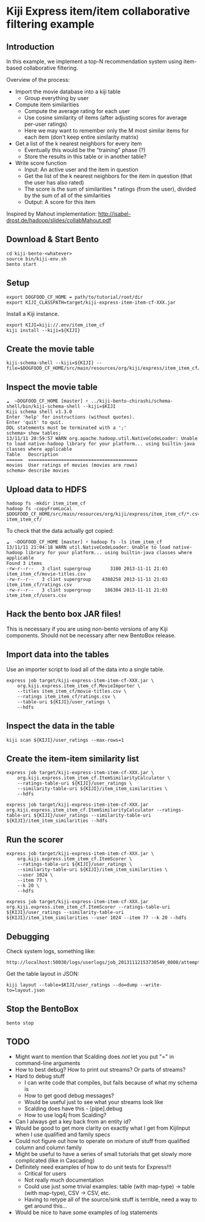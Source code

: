 Kiji Express item/item collaborative filtering example
======================================================

Introduction
------------

In this example, we implement a top-N recommendation system using item-based
collaborative filtering.

Overview of the process:

  * Import the movie database into a kiji table
    - Group everything by user
  * Compute item similarities
    - Compute the average rating for each user
    - Use cosine similarity of items (after adjusting scores for average
      per-user ratings)
    - Here we may want to remember only the M most similar items for each item
      (don't keep entire similarity matrix)
  * Get a list of the k nearest neighbors for every item
    - Eventually this would be the "training" phase (?)
    - Store the results in this table or in another table?
  * Write score function
    - Input: An active user and the item in question
    - Get the list of the k nearest neighbors for the item in question (that the user has also
      rated)
    - The score is the sum of similarities * ratings (from the user), divided by the sum of all of
      the similarities
    - Output: A score for this item

Inspired by Mahout implementation: http://isabel-drost.de/hadoop/slides/collabMahout.pdf


Download & Start Bento
----------------------
    cd kiji-bento-<whatever>
    source bin/kiji-env.sh
    bento start


Setup
------
    export DOGFOOD_CF_HOME = path/to/tutorial/root/dir
    export KIJI_CLASSPATH=target/kiji-express-item-item-cf-XXX.jar

Install a Kiji instance.

    export KIJI=kiji://.env/item_item_cf
    kiji install --kiji=${KIJI}


Create the movie table
----------------------

    kiji-schema-shell --kiji=${KIJI} --file=$DOGFOOD_CF_HOME/src/main/resources/org/kiji/express/item_item_cf/movies.ddl


Inspect the movie table
-----------------------

    ☁  ~DOGFOOD_CF_HOME [master] ⚡ ../kiji-bento-chirashi/schema-shell/bin/kiji-schema-shell --kiji=$KIJI                
    Kiji schema shell v1.3.0
    Enter 'help' for instructions (without quotes).
    Enter 'quit' to quit.
    DDL statements must be terminated with a ';'
    schema> show tables;
    13/11/11 20:59:57 WARN org.apache.hadoop.util.NativeCodeLoader: Unable to load native-hadoop library for your platform... using builtin-java classes where applicable
    Table   Description
    ======  ========================================
    movies  User ratings of movies (movies are rows)
    schema> describe movies


Upload data to HDFS
-------------------

    hadoop fs -mkdir item_item_cf
    hadoop fs -copyFromLocal $DOGFOOD_CF_HOME/src/main/resources/org/kiji/express/item_item_cf/*.csv item_item_cf/

To check that the data actually got copied:

    ☁  ~DOGFOOD_CF_HOME [master] ⚡ hadoop fs -ls item_item_cf
    13/11/11 21:04:18 WARN util.NativeCodeLoader: Unable to load native-hadoop library for your platform... using builtin-java classes where applicable
    Found 3 items
    -rw-r--r--   3 clint supergroup       3100 2013-11-11 21:03 item_item_cf/movie-titles.csv
    -rw-r--r--   3 clint supergroup    4388258 2013-11-11 21:03 item_item_cf/ratings.csv
    -rw-r--r--   3 clint supergroup     186304 2013-11-11 21:03 item_item_cf/users.csv


Hack the bento box JAR files!
-----------------------------

This is necessary if you are using non-bento versions of any Kiji components.
Should not be necessary after new BentoBox release.


Import data into the tables
---------------------------

Use an importer script to load all of the data into a single table.

    express job target/kiji-express-item-item-cf-XXX.jar \
        org.kiji.express.item_item_cf.MovieImporter \
        --titles item_item_cf/movie-titles.csv \
        --ratings item_item_cf/ratings.csv \
        --table-uri ${KIJI}/user_ratings \
        --hdfs


Inspect the data in the table
-----------------------------

    kiji scan ${KIJI}/user_ratings --max-rows=1


Create the item-item similarity list
------------------------------------

    express job target/kiji-express-item-item-cf-XXX.jar \
        org.kiji.express.item_item_cf.ItemSimilarityCalculator \
        --ratings-table-uri ${KIJI}/user_ratings \
        --similarity-table-uri ${KIJI}/item_item_similarities \
        --hdfs

    express job target/kiji-express-item-item-cf-XXX.jar org.kiji.express.item_item_cf.ItemSimilarityCalculator --ratings-table-uri ${KIJI}/user_ratings --similarity-table-uri ${KIJI}/item_item_similarities --hdfs

Run the scorer
------------------------------------

    express job target/kiji-express-item-item-cf-XXX.jar \
        org.kiji.express.item_item_cf.ItemScorer \
        --ratings-table-uri ${KIJI}/user_ratings \
        --similarity-table-uri ${KIJI}/item_item_similarities \
        --user 1024 \
        --item 77 \
        --k 20 \
        --hdfs

    express job target/kiji-express-item-item-cf-XXX.jar org.kiji.express.item_item_cf.ItemScorer --ratings-table-uri ${KIJI}/user_ratings --similarity-table-uri ${KIJI}/item_item_similarities --user 1024 --item 77 --k 20 --hdfs

Debugging
---------

Check system logs, something like:

    http://localhost:50030/logs/userlogs/job_20131112153730549_0008/attempt_20131112153730549_0008_m_000000_0/syslog

Get the table layout in JSON:

    kiji layout --table=$KIJI/user_ratings --do=dump --write-to=layout.json



Stop the BentoBox
-----------------

    bento stop


TODO
----
* Might want to mention that Scalding does *not* let you put "=" in
  command-line arguments
* How to best debug?  How to print out streams?  Or parts of streams?
* Hard to debug stuff
    - I can write code that compiles, but fails because of what my schema is
    - How to get good debug messages?
    - Would be useful just to see what your streams look like
    - Scalding does have this - [pipe].debug
    - How to use log4j from Scalding?
* Can I always get a key back from an entity id?
* Would be good to get more clarity on exactly what I get from KijiInput when I
  use qualified and family specs
* Could not figure out how to operate on mixture of stuff from qualified column
  and column family
* Might be useful to have a series of small tutorials that get slowly more
  complicated (like in Cascading)
* Definitely need examples of how to do unit tests for Express!!!
    - Critical for users
    - Not really much documentation
    - Could use just some trivial examples: table (with map-type) -> table
      (with map-type), CSV -> CSV, etc.
    - Having to retype all of the source/sink stuff is terrible, need a way to
      get around this...
* Would be nice to have some examples of log statements
